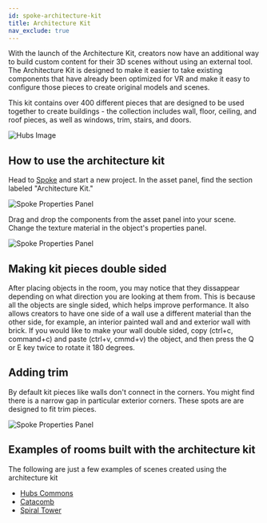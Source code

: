```yaml
---
id: spoke-architecture-kit
title: Architecture Kit
nav_exclude: true
---
```


With the launch of the Architecture Kit, creators now have an additional way to build custom content for their 3D scenes without using an external tool. The Architecture Kit is designed to make it easier to take existing components that have already been optimized for VR and make it easy to configure those pieces to create original models and scenes. 

This kit contains over 400 different pieces that are designed to be used together to create buildings - the collection includes wall, floor, ceiling, and roof pieces, as well as windows, trim, stairs, and doors. 

![Hubs Image](img/CoastalCliffHouseShot1.jpg)

## How to use the architecture kit

Head to [Spoke](https://hubs.mozilla.com/spoke) and start a new project. In the asset panel, find the section labeled "Architecture Kit."

![Spoke Properties Panel](img/spoke-architecture-kit-asset-panel.png)

Drag and drop the components from the asset panel into your scene. Change the texture material in the object's properties panel. 

![Spoke Properties Panel](img/spoke-architecture-kit-properties-panel.png)

## Making kit pieces double sided

After placing objects in the room, you may notice that they dissappear depending on what direction you are looking at them from. This is because all the objects are single sided, which helps improve performance. It also allows creators to have one side of a wall use a different material than the other side, for example, an interior painted wall and and exterior wall with brick. If you would like to make your wall double sided, copy (ctrl+c, command+c) and paste (ctrl+v, cmmd+v) the object, and then press the Q or E key twice to rotate it 180 degrees. 

## Adding trim

By default kit pieces like walls don't connect in the corners. You might find there is a narrow gap in particular exterior corners. These spots are are designed to fit trim pieces. 

![Spoke Properties Panel](img/spoke-architecture-kit-trim.png)

## Examples of rooms built with the architecture kit

The following are just a few examples of scenes created using the architecture kit
* [Hubs Commons](https://hubs.mozilla.com/scenes/T5QUL3L/hubs-commons) 
* [Catacomb](https://hubs.mozilla.com/scenes/kDTJ34d/catacomb)
* [Spiral Tower](https://hubs.mozilla.com/scenes/uNVZeKd/spiral-tower)

